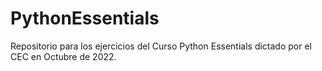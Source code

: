 # PythonEssentials

Repositorio para los ejercicios del Curso Python Essentials dictado por el CEC en Octubre de 2022.
